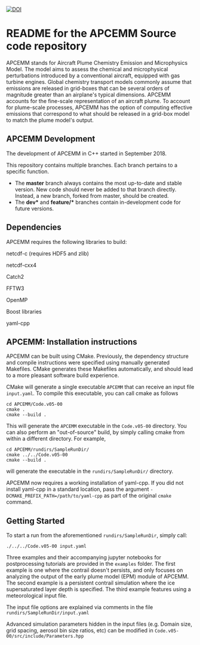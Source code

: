 [![DOI](https://zenodo.org/badge/256520978.svg)](https://zenodo.org/badge/latestdoi/256520978)

# README for the APCEMM Source code repository

APCEMM stands for Aircraft Plume Chemistry Emission and Microphysics Model. The model aims to assess the chemical and microphysical perturbations introduced by a conventional aircraft, equipped with gas turbine engines. Global chemistry transport models commonly assume that emissions are released in grid-boxes that can be several orders of magnitude greater than an airplane's typical dimensions. APCEMM accounts for the fine-scale representation of an aircraft plume. To account for
plume-scale processes, APCEMM has the option of computing effective emissions that correspond to what should be released in a grid-box model to match the plume model's output.

## APCEMM Development

The development of APCEMM in C++ started in September 2018. 

This repository contains multiple branches. Each branch pertains to a specific function.

* The __master__ branch always contains the most up-to-date and stable version. New code should never be added to that branch directly. Instead, a new branch, forked from master, should be created.
* The __dev*__ and __feature/*__ branches contain in-development code for future versions.

## Dependencies 

APCEMM requires the following libraries to build:

netcdf-c (requires HDF5 and zlib)

netcdf-cxx4

Catch2

FFTW3

OpenMP

Boost libraries

yaml-cpp

## APCEMM: Installation instructions

APCEMM can be built using CMake. Previously, the dependency structure and compile instructions were specified using manually generated Makefiles. CMake generates these Makefiles automatically, and should lead to a more pleasant software build experience. 

CMake will generate a single executable `APCEMM` that can receive an input file `input.yaml`. To compile this executable, you can call cmake as follows

```
cd APCEMM/Code.v05-00
cmake .
cmake --build .
```
This will generate the `APCEMM` executable in the `Code.v05-00` directory. You can also perform an "out-of-source" build, by simply calling cmake from within a different directory. For example,
```
cd APCEMM/rundirs/SampleRunDir/
cmake ../../Code.v05-00
cmake --build .
```
will generate the executable in the `rundirs/SampleRunDir/` directory. 

APCEMM now requires a working installation of yaml-cpp. If you did not install yaml-cpp in a standard location, pass the argument `-DCMAKE_PREFIX_PATH=/path/to/yaml-cpp` as part of the original `cmake` command.

## Getting Started
To start a run from the aforementioned `rundirs/SampleRunDir`, simply call:
```
./../../Code.v05-00 input.yaml
```
Three examples and their accompanying jupyter notebooks for postprocessing tutorials are provided in the `examples` folder. The first example is one where the contrail doesn't persists, and only focuses on analyzing the output of the early plume model (EPM) module of APCEMM. The second example is a persistent contrail simulation where the ice supersaturated layer depth is specified. The third example features using a meteorological input file.

The input file options are explained via comments in the file `rundirs/SampleRunDir/input.yaml`

Advanced simulation parameters hidden in the input files (e.g. Domain size, grid spacing, aerosol bin size ratios, etc) can be modified in `Code.v05-00/src/include/Parameters.hpp`